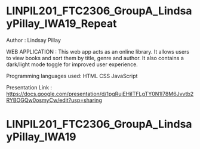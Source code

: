 # LINPIL201_FTC2306_GroupA_LindsayPillay_IWA19_Repeat

Author : Lindsay Pillay

WEB APPLICATION :
This web app acts as an online library. It allows users to view books and sort them by title, genre and author. It also contains a dark/light mode toggle for improved user experience.

Programming languages used: HTML CSS JavaScript

Presentation Link :
https://docs.google.com/presentation/d/1pgRujEHiITFLgTY0N1l78M6Jvvtb2RYBOGQw0osmyCw/edit?usp=sharing
# LINPIL201_FTC2306_GroupA_LindsayPillay_IWA19
